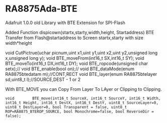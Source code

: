 # RA8875Ada-BTE
Adafruit 1.0.0 old Library with BTE Extension for SPI-Flash

Added Function 
dispicown(startx,starty,width,height, Startaddress)
BTE Transfer from Flash@startaddress to Screen startx,starty with size width*height

void CutPictrue(uchar picnum,uint x1,uint y1,uint x2,uint y2,unsigned long x,unsigned long y);
 	void	 	BTE_moveFrom(int16_t SX,int16_t SY);
	void	 	BTE_moveTo(int16_t DX,int16_t DY);
	void		BTE_ropcode(unsigned char setx);//
	void 		BTE_enable(bool on);//
	void 		BTE_dataMode(enum RA8875btedatam m);//CONT,RECT
	void 		BTE_layer(enum RA8875btelayer sd,uint8_t l);//SOURCE,DEST - 1 or 2
  
  With BTE_MOVE you can Copy From Layer To LAyer or Clipping to Clipping.
  
	void		BTE_move(int16_t SourceX, int16_t SourceY, int16_t Width, int16_t Height, int16_t DestX, int16_t DestY, uint8_t SourceLayer=0, uint8_t DestLayer=0, bool Transparent = false, uint8_t ROP=RA8875_BTEROP_SOURCE, bool Monochrome=false, bool ReverseDir = false);
